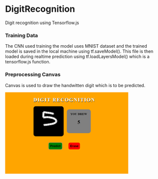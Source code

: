 # DigitRecognition
Digit recognition using Tensorflow.js

### Training Data
The CNN used training the model uses MNIST dataset and the trained model is saved in the local machine using tf.saveModel(). This file is then loaded during realtime prediction using tf.loadLayersModel() which is a tensorflow.js function.

### Preprocessing Canvas
Canvas is used to draw the handwitten digit which is to be predicted. 

<img src="Sample Images/five.png" width="400">

